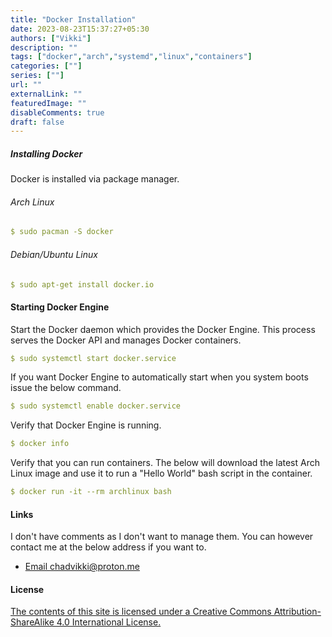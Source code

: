 ```yaml
---
title: "Docker Installation"
date: 2023-08-23T15:37:27+05:30
authors: ["Vikki"]
description: ""
tags: ["docker","arch","systemd","linux","containers"]
categories: [""]
series: [""]
url: ""
externalLink: ""
featuredImage: ""
disableComments: true
draft: false
---
```



##### Installing Docker
Docker is installed via package manager.
###### Arch Linux
```yaml
$ sudo pacman -S docker
```

###### Debian/Ubuntu Linux
```yaml
$ sudo apt-get install docker.io
```


#### Starting Docker Engine
Start the Docker daemon which provides the Docker Engine. This process serves the Docker API and manages Docker containers.
```yaml
$ sudo systemctl start docker.service
```


If you want Docker Engine to automatically start when you system boots issue the below command.
```yaml
$ sudo systemctl enable docker.service
```
Verify that Docker Engine is running.
```yaml
$ docker info
```
Verify that you can run containers. The below will download the latest Arch Linux image and use it to run a "Hello World" bash script in the container.
```yaml
$ docker run -it --rm archlinux bash
```

#### Links
I don't have comments as I don't want to manage them. You can however contact me at the below address if you want to.

  - [ Email chadvikki@proton.me](mailto:chadvikki@proton.me)



#### License 

[The contents of this site is licensed under a Creative Commons Attribution-ShareAlike 4.0 International License.](https://creativecommons.org/licenses/by-sa/4.0/)

